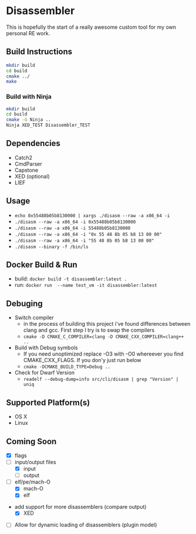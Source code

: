 # Disassembler

This is hopefully the start of a really awesome custom tool for my own personal RE work.

## Build Instructions
```bash
mkdir build
cd build
cmake ../
make
```
### Build with Ninja
```bash
mkdir build
cd build
cmake -G Ninja ..
Ninja XED_TEST Disassembler_TEST
```

## Dependencies 
- Catch2
- CmdParser
- Capstone
- XED (optional)
- LIEF

## Usage
- `echo 0x55488b05b8130000 | xargs ./disasm --raw -a x86_64 -i`
- `./disasm --raw -a x86_64 -i 0x55488b05b8130000`
- `./disasm --raw -a x86_64 -i 55488b05b8130000`
- `./disasm --raw -a x86_64 -i "0x 55 48 8b 05 b8 13 00 00"`
- `./disasm --raw -a x86_64 -i "55 48 8b 05 b8 13 00 00"`
- `./disasm --binary -f /bin/ls`

## Docker Build & Run
- build: `docker build -t disassembler:latest .`
- run: `docker run  --name test_vm -it disassembler:latest`


## Debuging 
- Switch compiler
    - in the process of building this project i've found differences between clang and gcc. First step I try is to swap the compilers
    - `cmake -D CMAKE_C_COMPILER=clang -D CMAKE_CXX_COMPILER=clang++ ..`
- Build with Debug symbols
    - If you need unoptimized replace -O3 with -O0 whereever you find CMAKE_CXX_FLAGS. If you don'y just run below
    - `cmake -DCMAKE_BUILD_TYPE=Debug ..`
- Check for Dwarf Version
    - `readelf --debug-dump=info src/cli/disasm | grep "Version" | uniq`

## Supported Platform(s)
- OS X
- Linux

## Coming Soon
- [x] flags
- [ ] input/output files
    - [x] input
    - [ ] output
- [ ] elf/pe/mach-O
    - [x] mach-O
    - [x] elf
- add support for more disassemblers (compare output)
    - [x] XED
- [ ] Allow for dynamic loading of disassemblers (plugin model)